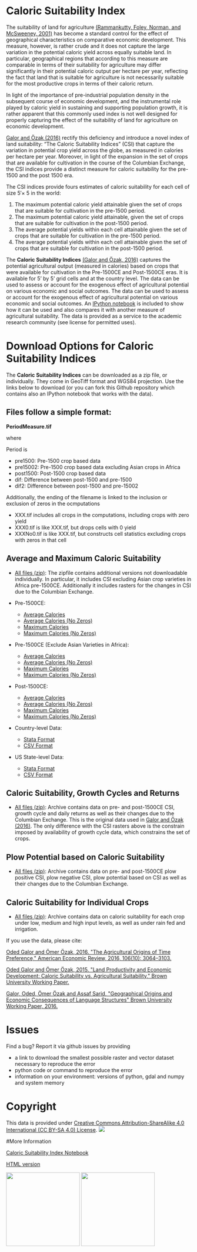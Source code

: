 # Caloric Suitability Index

The suitability of land for agriculture [(Rammankutty, Foley, Norman, and McSweeney, 2001)](http://www.sage.wisc.edu/atlas/maps.php?datasetid=19&includerelatedlinks=1&dataset=19) has become a standard control for the effect of geographical characteristics on comparative economic development.  This measure, however, is rather crude and it does not capture the large variation in the potential caloric yield across equally suitable land.  In particular, geographical regions that according to this measure are comparable in terms of their suitability for agriculture may differ significantly in their potential caloric output per hectare per year, reflecting the fact that land that is suitable for agriculture is not necessarily suitable for the most productive crops in terms of their caloric return.

In light of the importance of pre-industrial population density in the subsequent course of economic development, and the instrumental role played by caloric yield in sustaining and supporting population growth, it is rather apparent that this commonly used index is not well designed for properly capturing the effect of the suitability of land for agriculture on economic development.

[Galor and Özak (2016)](http://dx.doi.org/10.1257/aer.20150020) rectify this deficiency and introduce a novel index of land suitability:  “The Caloric Suitability Indices” (CSI) that capture the variation in potential crop yield across the globe, as measured in calories per hectare per year.  Moreover, in light of the expansion in the set of crops that are available for cultivation in the course of the Columbian Exchange, the CSI indices provide a distinct measure for caloric suitability for the pre-1500 and the post 1500 era.  

The CSI indices provide fours estimates of caloric suitability for each cell of size 5′× 5 in the world:

1.	The maximum potential caloric yield attainable given the set of crops that are suitable for cultivation in the pre-1500 period.
2.	The maximum potential caloric yield attainable, given the set of crops that are suitable for cultivation in the post-1500 period.
3.	The average potential yields within each cell attainable given the set of crops that are suitable for cultivation in the pre-1500 period.
4.	The average potential yields within each cell attainable given the set of crops that are suitable for cultivation in the post-1500 period.

The **Caloric Suitability Indices** [(Galor and Özak, 2016)](http://dx.doi.org/10.1257/aer.20150020) captures the potential agricultural output (measured in calories) based on crops that were available for cultivation in the Pre-1500CE and Post-1500CE eras.  It is available for 5’ by 5’ grid cells and at the country level. The data can be used to assess or account for the exogenous effect of agricultural potential on various economic and social outcomes. The data can be used to assess or account for the exogenous effect of agricultural potential on various economic and social outcomes. An [IPython notebook](https://github.com/ozak/Caloric-Suitability-Index/blob/master/notebooks/Caloric%20and%20Agricultural%20Suitability.ipynb) is included to show how it can be used and also compares it with another measure of agricultural suitability. The data is provided as a service to the academic research community (see license for permitted uses). 


# Download Options for Caloric Suitability Indices 

The **Caloric Suitability Indices** can be downloaded as a zip file, or individually. They come in GeoTiff format and WGS84 projection. Use the links below to download (or you can fork this Github repository which contains also an IPython notebook that works with the data). 

## Files follow a simple format:
**PeriodMeasure.tif**

where 

Period is 

* pre1500: Pre-1500 crop based data
* pre15002: Pre-1500 crop based data excluding Asian crops in Africa
* post1500: Post-1500 crop based data 
* dif: Difference between post-1500 and pre-1500
* dif2: Difference between post-1500 and pre-15002

Additionally, the ending of the filename is linked to the inclusion or exclusion of zeros in the ocmputations

* XXX.tif includes all crops in the computations, including crops with zero yield
* XXX0.tif is like XXX.tif, but drops cells with 0 yield
* XXXNo0.tif is like XXX.tif, but constructs cell statistics excluding crops with zeros in that cell


## Average and Maximum Caloric Suitability

* [All files (zip)](https://drive.google.com/uc?export=download&id=0By-h7HPv1NhVM1g5aW81TzVRWjQ): The zipfile contains additional versions not downloadable individually. In particular, it includes CSI excluding Asian crop varieties in Africa pre-1500CE. Additionally it includes rasters for the changes in CSI due to the Columbian Exchange.

* Pre-1500CE:
    * [Average Calories](https://drive.google.com/uc?export=download&id=0By-h7HPv1NhVY1N4aHNMTWphZTQ)
    * [Average Calories (No Zeros)](https://drive.google.com/uc?export=download&id=0By-h7HPv1NhVVTNWR3N6a25DWlk)
    * [Maximum Calories](https://drive.google.com/uc?export=download&id=0By-h7HPv1NhVR1BTX0V6eUdmTW8)
    * [Maximum Calories (No Zeros)](https://drive.google.com/uc?export=download&id=0By-h7HPv1NhVQ3FtUTVPcVNGdFk)

* Pre-1500CE (Exclude Asian Varieties in Africa):
    * [Average Calories](https://drive.google.com/uc?export=download&id=0By-h7HPv1NhVemtGVHNfTDFzNmc)
    * [Average Calories (No Zeros)](https://drive.google.com/uc?export=download&id=0By-h7HPv1NhVYmtaV1g3X0VTV3c)
    * [Maximum Calories](https://drive.google.com/uc?export=download&id=0By-h7HPv1NhVbkg4RjBVWFdLV0E)
    * [Maximum Calories (No Zeros)](https://drive.google.com/uc?export=download&id=0By-h7HPv1NhVTXlCaThJaUJBWTQ)


* Post-1500CE:
    * [Average Calories](https://drive.google.com/uc?export=download&id=0By-h7HPv1NhVYjJyQVJUUmFkSVE)
    * [Average Calories (No Zeros)](https://drive.google.com/uc?export=download&id=0By-h7HPv1NhVSmd3R3IyeGMzYVE)
    * [Maximum Calories](https://drive.google.com/uc?export=download&id=0By-h7HPv1NhVamdlWEtSSlpKOTA)
    * [Maximum Calories (No Zeros)](https://drive.google.com/uc?export=download&id=0By-h7HPv1NhVRC1BRGhGYkZsOFE)

* Country-level Data:
    * [Stata Format](https://drive.google.com/uc?export=download&id=0By-h7HPv1NhVMXlCZHo4UnBGbFU)
    * [CSV Format](https://drive.google.com/uc?export=download&id=0By-h7HPv1NhVbl9oZWpGcTdLclU)

* US State-level Data:
    * [Stata Format](https://raw.githubusercontent.com/ozak/Caloric-Suitability-Index/master/data/USStates/US_States_CSI.dta)
    * [CSV Format](https://raw.githubusercontent.com/ozak/Caloric-Suitability-Index/master/data/USStates/US_States_CSI.csv)


## Caloric Suitability, Growth Cycles and Returns 

* [All files (zip)](https://drive.google.com/open?id=0By-h7HPv1NhVMG1YNmVvaWlWTm8): Archive contains data on pre- and post-1500CE CSI, growth cycle and daily returns as well as their changes due to the Columbian Exchange. This is the original data used in [Galor and Özak (2016)](http://dx.doi.org/10.1257/aer.20150020). The only difference with the CSI rasters above is the constrain imposed by availability of growth cycle data, which constrains the set of crops.

## Plow Potential based on Caloric Suitability

* [All files (zip)](https://drive.google.com/open?id=0By-h7HPv1NhVVVVuVVEwVEh1VzQ): Archive contains data on pre- and post-1500CE plow positive CSI, plow negative CSI, plow potential based on CSI as well as their changes due to the Columbian Exchange.


## Caloric Suitability for Individual Crops

* [All files (zip)](https://drive.google.com/open?id=0By-h7HPv1NhVS1I3UXVURExCNjA): Archive contains data on caloric suitability for each crop under low, medium and high input levels, as well as under rain fed and irrigation.

If you use the data, please cite: 

[Oded Galor and Ömer Özak, 2016. "The Agricultural Origins of Time Preference," American Economic Review, 2016, 106(10): 3064–3103.](http://dx.doi.org/10.1257/aer.20150020)

[Oded Galor and Ömer Özak, 2015. "Land Productivity and Economic Development: Caloric Suitability vs. Agricultural Suitability," Brown University Working Paper.](http://papers.ssrn.com/abstract=2625180)

[Galor, Oded, Ömer Özak and Assaf Sarid, "Geographical Origins and Economic Consequences of Language Structures" Brown University Working Paper, 2016.](http://ssrn.com/abstract=2820889)

# Issues

Find a bug? Report it via github issues by providing

- a link to download the smallest possible raster and vector dataset necessary to reproduce the error
- python code or command to reproduce the error
- information on your environment: versions of python, gdal and numpy and system memory

# Copyright 

This data is provided under [Creative Commons Attribution-ShareAlike 4.0 International (CC BY-SA 4.0) License](https://creativecommons.org/licenses/by-sa/4.0/). ![](http://mirrors.creativecommons.org/presskit/buttons/88x31/svg/by-sa.svg)

#More Information

[Caloric Suitability Index Notebook](http://omerozak.com/csi-ipython)

[HTML version](http://omerozak.com/csi)

[<img src="https://github.com/ozak/Caloric-Suitability-Index/raw/master/pics/SMUlogowWordmarkRB.jpg" width="200">](http://omerozak.com)
[<img src="https://github.com/ozak/Caloric-Suitability-Index/raw/master/pics/Brown-Logo_2016_2.png" width="200">](http://odedgalor.virb.com/)
